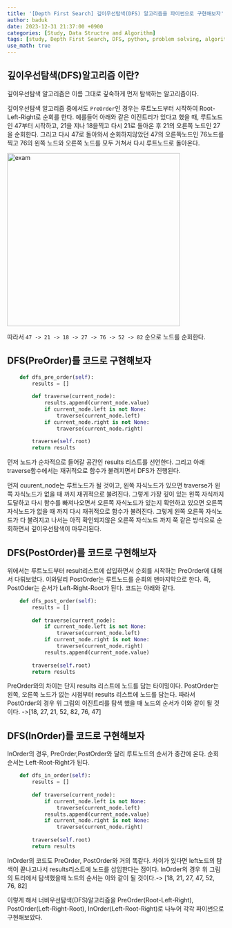 ```yaml
---
title: '[Depth First Search] 깊이우선탐색(DFS) 알고리즘을 파이썬으로 구현해보자'
author: baduk
date: 2023-12-31 21:37:00 +0900
categories: [Study, Data Structre and Algorithm]
tags: [study, Depth First Search, DFS, python, problem solving, algorithm]
use_math: true
---
```

<script async src="https://pagead2.googlesyndication.com/pagead/js/adsbygoogle.js?client=ca-pub-2582023706445264"
     crossorigin="anonymous"></script>
     
## 깊이우선탐색(DFS)알고리즘 이란?
깊이우선탐색 알고리즘은 이름 그대로 깊숙하게 먼저 탐색하는 알고리즘이다.

깊이우선탐색 알고리즘 중에서도 `PreOrder`인 경우는 루트노드부터 시작하여 Root-Left-Right로 순회를 한다. 예를들어 아래와 같은 이진트리가 있다고 했을 때, 루트노드인 47부터 시작하고, 21을 지나 18을찍고 다시 21로 돌아온 후 21의 오른쪽 노드인 27을 순회한다. 그리고 다시 47로 돌아와서 순회하지않았던 47의 오른쪽노드인 76노드를 찍고 76의 왼쪽 노드와 오른쪽 노드를 모두 거쳐서 다시 루트노드로 돌아온다.

<img src = "https://lh3.googleusercontent.com/pw/ABLVV84BHC74ooEENbr80q2R2QxdGsskwydXekBH7RHmYHMKJh7uIJLH0oqUycWTgKMlw6xIEFCe3MTEizDaPLtgCrDEyrll7eLTI1VX4vYP9ERLKzJQVUv_I_937vbziElGeRXeAgqw53gTkSvvbahfqr5g=w1271-h1137-s-no-gm?authuser=0" alt="exam" width="400" height="400">

따라서 `47 -> 21 -> 18 -> 27 -> 76 -> 52 -> 82` 순으로 노드를 순회한다.

## DFS(PreOrder)를 코드로 구현해보자

```python
    def dfs_pre_order(self):
        results = []
        
        def traverse(current_node):
            results.append(current_node.value)
            if current_node.left is not None:
                traverse(current_node.left)
            if current_node.right is not None:
                traverse(current_node.right)
                
        traverse(self.root)
        return results
```
먼저 노드가 순차적으로 들어갈 공간인 results 리스트를 선언한다. 그리고 아래 traverse함수에서는 재귀적으로 함수가 불려지면서 DFS가 진행된다. 

먼저 cuurent_node는 루트노드가 될 것이고, 왼쪽 자식노드가 있으면 traverse가  왼쪽 자식노드가 없을 때 까지 재귀적으로 불려진다. 그렇게 가장 깊이 있는 왼쪽 자식까지 도달하고 다시 함수를 빠져나오면서 오른쪽 자식노드가 있는지 확인하고 있으면 오른쪽 자식노드가 없을 때 까지 다시 재귀적으로 함수가 불려진다. 그렇게 왼쪽 오른쪽 자식노드가 다 불려지고 나서는 아직 확인되지않은 오른쪽 자식노드 까지 쭉 같은 방식으로 순회하면서 깊이우선탐색이 마무리된다.

## DFS(PostOrder)를 코드로 구현해보자
위에서는 루트노드부터 result리스트에 삽입하면서 순회를 시작하는 PreOrder에 대해서 다뤄보았다. 이와달리 PostOrder는 루트노드를 순회의 맨마지막으로 한다. 즉, PostOder는 순서가 Left-Right-Root가 된다. 코드는 아래와 같다.
```python
    def dfs_post_order(self):
        results = []
        
        def traverse(current_node):
            if current_node.left is not None:
                traverse(current_node.left)
            if current_node.right is not None:
                traverse(current_node.right)
            results.append(current_node.value)
                
        traverse(self.root)
        return results
```
PreOrder와의 차이는 단지 results 리스트에 노드를 담는 타이밍이다. PostOrder는 왼쪽, 오른쪽 노드가 없는 시점부터 results 리스트에 노드를 담는다. 따라서 PostOrder의 경우 위 그림의 이진트리를 탐색 했을 때 노드의 순서가 이와 같이 될 것이다. ->[18, 27, 21, 52, 82, 76, 47]

## DFS(InOrder)를 코드로 구현해보자
InOrder의 경우, PreOrder,PostOrder와 달리 루트노드의 순서가 중간에 온다. 순회 순서는 Left-Root-Right가 된다.
```python
    def dfs_in_order(self):
        results = []
        
        def traverse(current_node):
            if current_node.left is not None:
                traverse(current_node.left)
            results.append(current_node.value)
            if current_node.right is not None:
                traverse(current_node.right)
            
        traverse(self.root)
        return results
```
InOrder의 코드도 PreOrder, PostOrder와 거의 똑같다. 차이가 있다면 left노드의 탐색이 끝나고나서 results리스트에 노드를 삽입한다는 점이다. InOrder의 경우 위 그림의 트리에서 탐색했을때 노드의 순서는 이와 같이 될 것이다.-> [18, 21, 27, 47, 52, 76, 82] 



이렇게 해서 너비우선탐색(DFS)알고리즘을 PreOrder(Root-Left-Right), PostOrder(Left-Right-Root), InOrder(Left-Root-Right)로 나누어 각각 파이썬으로 구현해보았다.

<script async src="https://pagead2.googlesyndication.com/pagead/js/adsbygoogle.js?client=ca-pub-2582023706445264"
     crossorigin="anonymous"></script>